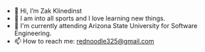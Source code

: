 - 👋 Hi, I’m Zak Klinedinst
- 👀 I am into all sports and I love learning new things.
- 🌱 I'm currently attending Arizona State University for Software Engineering.
- 📫 How to reach me: rednoodle325@gmail.com

<!---
RedNoodle325/RedNoodle325 is a ✨ special ✨ repository because its `README.md` (this file) appears on your GitHub profile.
You can click the Preview link to take a look at your changes.
--->
